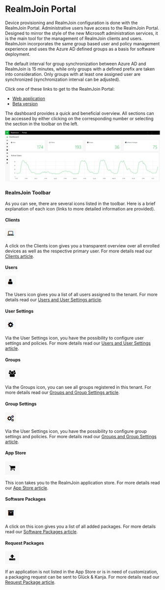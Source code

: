 # RealmJoin Portal

Device provisioning and RealmJoin configuration is done with the RealmJoin Portal. Administrative users have access to the RealmJoin Portal. Designed to mirror the style of the new Microsoft administration services, it is the main tool for the management of RealmJoin clients and users. RealmJoin incorporates the same group based user and policy management experience and uses the Azure AD defined groups as a basis for software deployment. 

The default interval for group synchronization between Azure AD and RealmJoin is 15 minutes, while only groups with a defined prefix are taken into consideration. Only groups with at least one assigned user are synchronized \(synchronization interval can be adjusted\).

Click one of these links to get to the RealmJoin Portal:

* [Web application](https://realmjoin-web.azurewebsites.net/)
* [Beta version](https://realmjoin-web-staging.azurewebsites.net/) 

The dashboard provides a quick and beneficial overview. All sections can be accessed by either clicking on the corresponding number or selecting the section in the toolbar on the left.

![](../.gitbook/assets/rj-portal-dashboard.png)

### RealmJoin Toolbar

As you can see, there are several icons listed in the toolbar. Here is a brief explanation of each icon \(links to more detailed information are provided\).

#### Clients

![](../.gitbook/assets/rj-ac-clientsicon.png)

A click on the Clients icon gives you a transparent overview over all enrolled devices as well as the respective primary user. For more details read our [Clients article](clients.md).

#### Users

![](../.gitbook/assets/rj-ac-usersicon.png)

The Users icon gives you a list of all users assigned to the tenant. For more details read our [Users and User Settings article](users-and-user-settings.md).

#### User Settings

![](../.gitbook/assets/rj-ac-usersettingsicon.png)

Via the User Settings icon, you have the possibility to configure user settings and policies. For more details read our [Users and User Settings article](users-and-user-settings.md).

#### Groups

![](../.gitbook/assets/rj-ac-groupsicon.png)

Via the Groups icon, you can see all groups registered in this tenant. For more details read our [Groups and Group Settings article](groups-and-group-settings.md).

#### Group Settings

![](../.gitbook/assets/rj-ac-groupsettingsicon.png)

Via the User Settings icon, you have the possibility to configure group settings and policies. For more details read our [Groups and Group Settings article](groups-and-group-settings.md).

#### App Store

![](../.gitbook/assets/rj-ac-storeicon.png)

This icon takes you to the RealmJoin application store. For more details read our [App Store article](app-store.md).

#### Software Packages

![](../.gitbook/assets/rj-ac-packagesicon.png)

A click on this icon gives you a list of all added packages. For more details read our [Software Packages article](software-packages.md). 

#### Request Packages

![](../.gitbook/assets/rj-ac-uploadicon.png)

If an application is not listed in the App Store or is in need of customization, a packaging request can be sent to Glück & Kanja. For more details read our [Request Package article](request-package.md).



### 



